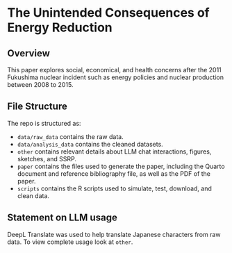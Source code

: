 # The Unintended Consequences of Energy Reduction

## Overview

This paper explores social, economical, and health concerns after the 2011 Fukushima nuclear incident such as energy policies and nuclear production between 2008 to 2015. 


## File Structure

The repo is structured as:

-   `data/raw_data` contains the raw data.
-   `data/analysis_data` contains the cleaned datasets.
-   `other` contains relevant details about LLM chat interactions, figures, sketches, and SSRP.
-   `paper` contains the files used to generate the paper, including the Quarto document and reference bibliography file, as well as the PDF of the paper. 
-   `scripts` contains the R scripts used to simulate, test, download, and clean data.


## Statement on LLM usage
DeepL Translate was used to help translate Japanese characters from raw data. To view complete usage look at `other`. 
